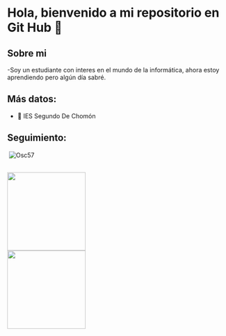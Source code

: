 <h1 aling="center">Hola, bienvenido a mi repositorio en Git Hub 👋</h1>

<h2>Sobre mi</h2>

-Soy un estudiante con interes en el mundo de la informática, ahora estoy aprendiendo pero algún día sabré.

<h2>Más datos:</h2>

- 🏫 IES Segundo De Chomón


<h2>Seguimiento: </h2>
<p>&nbsp;<img align="center" src="https://github-readme-stats.vercel.app/api?username=osc57&theme=dark&hide_border=false&include_all_commits=false&count_private=false&layout=compact"
    alt="Osc57" /></p>
<br>
<img height="180em" src="https://camo.githubusercontent.com/68e0a67de5be6e508001df6399cfc50ce2253aaea2b6bbede2aaca9c9135e47d/68747470733a2f2f6769746875622d726561646d652d73746174732d65696768742d74686574612e76657263656c2e6170702f6170693f757365726e616d653d6d6172636f7372656d6f6e2673686f775f69636f6e733d74727565267468656d653d616c676f6c696126696e636c7564655f616c6c5f636f6d6d6974733d7472756526636f756e745f707269766174653d74727565" data-canonical-src="https://github-readme-stats-eight-theta.vercel.app/api?username=osc_57&amp;show_icons=true&amp;theme=algolia&amp;include_all_commits=true&amp;count_private=true" style="max-width: 100%;">
<br />
<img height="180em" src="https://camo.githubusercontent.com/c12a74cadc94fd497727c6ef6a4ef8a7366b42a1367df2c8213335f47d37f9f5/68747470733a2f2f6769746875622d726561646d652d73746174732d65696768742d74686574612e76657263656c2e6170702f6170692f746f702d6c616e67732f3f757365726e616d653d6d6172636f7372656d6f6e266c61796f75743d636f6d70616374266c616e67735f636f756e743d38267468656d653d616c676f6c6961" data-canonical-src="https://github-readme-stats-eight-theta.vercel.app/api/top-langs/?username=marcosremon&amp;layout=compact&amp;langs_count=8&amp;theme=algolia" style="max-width: 100%;">
